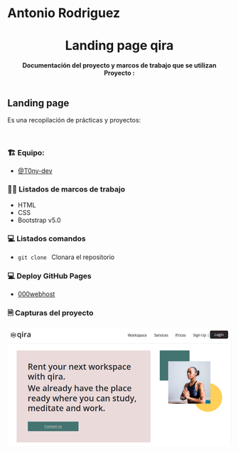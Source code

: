 # Antonio Rodriguez 
<div align="center">
  <h1>Landing page qira</h1>
  <strong>Documentación del proyecto y marcos de trabajo que se utilizan</strong><br>
  <strong>Proyecto :</strong>
</div>
<br>

## Landing page 

Es una recopilación de prácticas y proyectos:

<br>


### 🏗 Equipo: 

- [@T0ny-dev](https://github.com/T0ny-dev)

### 👨‍💻 Listados de marcos de trabajo

* HTML
* CSS
* Bootstrap v5.0





### 💻 Listados comandos 

* `git clone `    Clonara el repositorio


### 💻 Deploy GitHub Pages
- [000webhost](https://qira-workspace.000webhostapp.com/)


### 🗎 Capturas del proyecto


![home](./asset/qira.png)





